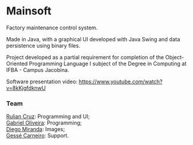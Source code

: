 # Mainsoft

Factory maintenance control system.

Made in Java, with a graphical UI developed with Java Swing and data persistence using binary files.

Project developed as a partial requirement for completion of the Object-Oriented Programming Language I subject of the Degree in Computing at IFBA - Campus Jacobina.

Software presentation video: https://www.youtube.com/watch?v=8kKjgfdknwU

### Team
<a href="https://github.com/ruliancruz">Rulian Cruz</a>: Programming and UI;
<br><a href="https://github.com/gacav-lab">Gabriel Oliveira</a>: Programming;
<br><a href="https://github.com/devdiegomiranda">Diego Miranda</a>: Images;
<br><a href="https://github.com/gessecarneiro">Gessé Carneiro</a>: Support.
